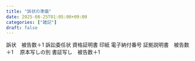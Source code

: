 ```yaml
---
title: "訴状の準備"
date: 2025-08-25T01:05:00+09:00
categories: ["雑記"]
draft: false
---
```


訴状　被告数＋1
訴訟委任状
資格証明書
印紙
電子納付番号
証拠説明書　被告数＋1
　原本写しの別
書証写し　被告数＋1
